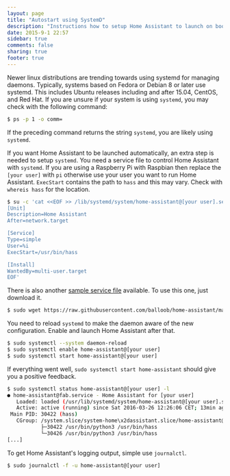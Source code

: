 ```yaml
---
layout: page
title: "Autostart using SystemD"
description: "Instructions how to setup Home Assistant to launch on boot using SystemD."
date: 2015-9-1 22:57
sidebar: true
comments: false
sharing: true
footer: true
---
```


Newer linux distributions are trending towards using systemd for managing daemons. Typically, systems based on Fedora or Debian 8 or later use systemd. This includes Ubuntu releases including and after 15.04, CentOS, and Red Hat. If you are unsure if your system is using `systemd`, you may check with the following command:

```bash
$ ps -p 1 -o comm=
```

If the preceding command returns the string `systemd`, you are likely using `systemd`.

If you want Home Assistant to be launched automatically, an extra step is needed to setup `systemd`. You need a service file to control Home Assistant with `systemd`. If you are using a Raspberry Pi with Raspbian then replace the `[your user]` with `pi` otherwise use your user you want to run Home Assistant. `ExecStart` contains the path to `hass` and this may vary. Check with `whereis hass` for the location.

```bash
$ su -c 'cat <<EOF >> /lib/systemd/system/home-assistant@[your user].service
[Unit]
Description=Home Assistant
After=network.target

[Service]
Type=simple
User=%i
ExecStart=/usr/bin/hass

[Install]
WantedBy=multi-user.target
EOF'
```

There is also another [sample service file](https://raw.githubusercontent.com/balloob/home-assistant/master/script/home-assistant%40.service) available. To use this one, just download it.

```bash
$ sudo wget https://raw.githubusercontent.com/balloob/home-assistant/master/script/home-assistant%40.service -O /lib/systemd/system/home-assistant@[your user].service
```

You need to reload `systemd` to make the daemon aware of the new configuration. Enable and launch Home Assistant after that.

```bash
$ sudo systemctl --system daemon-reload
$ sudo systemctl enable home-assistant@[your user]
$ sudo systemctl start home-assistant@[your user]
```

If everything went well, `sudo systemctl start home-assistant` should give you a positive feedback.

```bash
$ sudo systemctl status home-assistant@[your user] -l
● home-assistant@fab.service - Home Assistant for [your user]
   Loaded: loaded (/usr/lib/systemd/system/home-assistant@[your user].service; enabled; vendor preset: disabled)
   Active: active (running) since Sat 2016-03-26 12:26:06 CET; 13min ago
 Main PID: 30422 (hass)
   CGroup: /system.slice/system-home\x2dassistant.slice/home-assistant@[your user].service
           ├─30422 /usr/bin/python3 /usr/bin/hass
           └─30426 /usr/bin/python3 /usr/bin/hass
[...]
```

To get Home Assistant's logging output, simple use `journalctl`.

```bash
$ sudo journalctl -f -u home-assistant@[your user]
```
